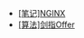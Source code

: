 * [[笔记]NGINX](https://github.com/oriys/blog/blob/master/NGINX_NOTE.md)
* [[算法]剑指Offer](https://github.com/oriys/blog/blob/master/LCOF.md)
